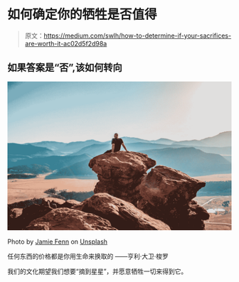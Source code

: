 # 如何确定你的牺牲是否值得

> 原文：<https://medium.com/swlh/how-to-determine-if-your-sacrifices-are-worth-it-ac02d5f2d98a>

## 如果答案是“否”,该如何转向

![](img/5e130f207b373c69dc20c897f1df2006.png)

Photo by [Jamie Fenn](https://unsplash.com/@jamie_fenn?utm_source=medium&utm_medium=referral) on [Unsplash](https://unsplash.com?utm_source=medium&utm_medium=referral)

任何东西的价格都是你用生命来换取的
——亨利·大卫·梭罗

我们的文化期望我们想要“摘到星星”，并愿意牺牲一切来得到它。